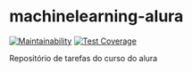 # machinelearning-alura

[![Maintainability](https://api.codeclimate.com/v1/badges/ebbdafc6f536865265a1/maintainability)](https://codeclimate.com/github/Ladeia/machinelearning-alura/maintainability)
[![Test Coverage](https://api.codeclimate.com/v1/badges/ebbdafc6f536865265a1/test_coverage)](https://codeclimate.com/github/Ladeia/machinelearning-alura/test_coverage)

Repositório de tarefas do curso do alura
